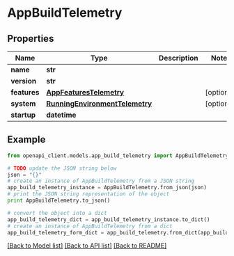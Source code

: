 # AppBuildTelemetry


## Properties
Name | Type | Description | Notes
------------ | ------------- | ------------- | -------------
**name** | **str** |  | 
**version** | **str** |  | 
**features** | [**AppFeaturesTelemetry**](AppFeaturesTelemetry.md) |  | [optional] 
**system** | [**RunningEnvironmentTelemetry**](RunningEnvironmentTelemetry.md) |  | [optional] 
**startup** | **datetime** |  | 

## Example

```python
from openapi_client.models.app_build_telemetry import AppBuildTelemetry

# TODO update the JSON string below
json = "{}"
# create an instance of AppBuildTelemetry from a JSON string
app_build_telemetry_instance = AppBuildTelemetry.from_json(json)
# print the JSON string representation of the object
print AppBuildTelemetry.to_json()

# convert the object into a dict
app_build_telemetry_dict = app_build_telemetry_instance.to_dict()
# create an instance of AppBuildTelemetry from a dict
app_build_telemetry_form_dict = app_build_telemetry.from_dict(app_build_telemetry_dict)
```
[[Back to Model list]](../README.md#documentation-for-models) [[Back to API list]](../README.md#documentation-for-api-endpoints) [[Back to README]](../README.md)


